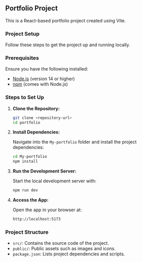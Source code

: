 ## Portfolio Project

This is a React-based portfolio project created using Vite.

### Project Setup

Follow these steps to get the project up and running locally.

### Prerequisites
Ensure you have the following installed:
- [Node.js](https://nodejs.org/) (version 14 or higher)
- [npm](https://www.npmjs.com/) (comes with Node.js)
  
### Steps to Set Up

1. **Clone the Repository:**

   ```bash
   git clone <repository-url>
   cd portfolio
   ```

2. **Install Dependencies:**

   Navigate into the `My-portfolio` folder and install the project dependencies:

   ```bash
   cd My-portfolio
   npm install
   ```

3. **Run the Development Server:**

   Start the local development server with:

   ```bash
   npm run dev
   ```

4. **Access the App:**

   Open the app in your browser at:

   ```bash
   http://localhost:5173
   ```

### Project Structure

- `src/`: Contains the source code of the project.
- `public/`: Public assets such as images and icons.
- `package.json`: Lists project dependencies and scripts.
